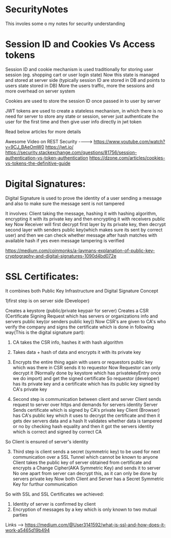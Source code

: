 # SecurityNotes
This involes some o my notes for security understanding

# Session ID and Cookies Vs Access tokens

Session ID and cookie mechanism is used traditionally for storing user session (eg. shopping cart or user login state)
Now this state is managed and stored at server side (typically session ID are stored in DB and points to users state stored in DB)
More the users traffic, more the sessions and more overhead on server system

Cookies are used to store the session ID once passed in to user by server

JWT tokens are used to create a stateless mechanism, in which there is no need for server to store any state or session, server just authenticate the user for the first time  and then give user info directly in jwt token

Read below articles for more details

Awesome Video on REST Security ---->  https://www.youtube.com/watch?v=9CJ_BAeOmW0
https://jwt.io/
https://security.stackexchange.com/questions/81756/session-authentication-vs-token-authentication
https://dzone.com/articles/cookies-vs-tokens-the-definitive-guide


# Digital Signatures:

Digital Signature is used to prove the identity of a user sending a message and also to make sure the message sent is not tampered

It involves:
Client taking the message, hashing it with hashing algorithm, encrypting it with its private key and then encrypting it with receivers public key
Now Receiver will first decrypt first layer by its private key, then decrypt second layer with senders public key(which makes sure its sent by correct user)
and then we can check whether message after hash matches with available hash 
if yes even message tampering is verified

https://medium.com/coinmonks/a-laymans-explanation-of-public-key-cryptography-and-digital-signatures-1090d4bd072e


# SSL Certificates:

It combines both Public Key Infrastructure and Digital Signature Concept

1)first step is on server side (Developer)

Creates a keystore (public/private keypair for server)
Creates a CSR (Certificate Signing Request which has servers or organizations info and servers public key(or senders public key))
Now CSR's are given to CA's who verify the company and signs the certificate which is done in following way(This is the digital signature part):
1)	CA takes the CSR info, hashes it with hash algorithm
2)	Takes data + hash of data and encrypts it with its private key
3)	Encrypts the entire thing again with users or requestors public key which was there in CSR
sends it to requestor
Now Requestor can only decrypt it (Normally done by keystore which has privatekeyEntry once we do import)
and get the signed certificate 
So requestor (developer) has its private key and a certificate which has its public key signed by CA's private key

2) Second step is communication between client and server
Client sends request to server over https and demands for servers identity
Server Sends certificate which is signed by CA's private key
Client (Browser) has CA's public key which it uses to decrypt the certificate and then it gets dev servers data and a hash 
It validates whether data is tampered or no by checking hash equality
and then it got the servers identity which is correct and signed by correct CA

So Client is ensured of server's identity

3) Third step is client sends a secret (symmetric key) to be used for next communication over a SSL Tunnel which cannot be known to anyone
Client takes the public key of server obtained from certificate and encrypts a Change Cipher(AKA Symmetric Key) and sends it to server
No one apart from server can decrypt this, as it can only be done by servers private key
Now both Client and Server has a Secret Symmetric Key for furthur communication 


So with SSL and SSL Certificates we achieved:
1) Identity of server is confirmed by client
2) Encryption of messages by a key which is only known to two mutual parties

Links -->  https://medium.com/@User3141592/what-is-ssl-and-how-does-it-work-a5465d19b494
